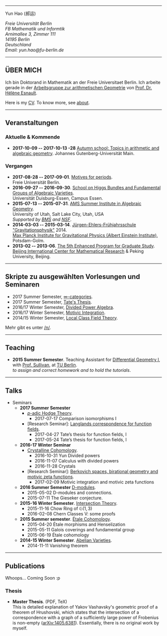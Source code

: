 
- - - - - - - - - -

<p>Yun Hao (郝运)</p>
<address style="white-space: nowrap;">
Freie Universität Berlin<br>
FB Mathematik und Informtik<br>
Arnimallee 3, Zimmer 111<br>
14195 Berlin<br>
Deutschland<br>
Email: yun.hao@fu-berlin.de
</address>

<!--<div class="medium-2 columns align-self-middle">
<img alt= "It's NOT me!" src="images/black.jpg" style="">\
</div>-->
<!--
Note the slash after the image tag.
It prevents the image to be enclosed in <p></p>. See Pandoc's documents.
-->

- - - - - - - - - -

## ÜBER MICH

Ich bin Doktorand in Mathematik an der Freie Universitaet Berlin. 
Ich arbeite gerade in der [Arbeitsgruppe zur arithmetischen Geometrie][AG]
von [Prof. Dr. Hélène Esnault][Esnault].

Here is my [CV][CV]. To know more, see [about]().

- - - - - - - - - -

## Veranstaltungen

### Aktuelle \& Kommende
* **2017-10-09  -- 2017-10-13 -28** [Autumn school: Topics in arithmetic and algebraic geometry][Mainz].
  Johannes Gutenberg-Universität Main.

### Vergangen
* **2017-08-28 -- 2017-09-01**. [Motives for periods][periods].\
  Freie Universität Berlin.
* **2016-09-27 -- 2016-09-30**. [School on Higgs Bundles and Fundamental Groups of Algebraic Varieties][Higgs].\
  Universität Duisburg-Essen, Campus Essen.
* **2015-07-13 -- 2015-07-31**. [AMS Summer Institute in Algebraic Geometry][Utah].\
  University of Utah, Salt Lake City, Utah, USA\
  *Supported by [BMS][BMS] and [NSF]*.
* **2014-03-03 -- 2015-03-14**. [Jürgen-Ehlers-Frühjahrsschule "Gravitationsphysik"][GR] 2014.\
  [Max Planck Institute for Gravitational Physics (Albert Einstein Institute)][AEI], Potsdam-Golm.
* **2013-02 -- 2013-06**. [The 5th Enhanced Program for Graduate Study][BICMREPGS].\
  [Beijing International Center for Mathematical Research][BICMR] & Peking University, Beijing.

- - - - - - - - - -

## Skripte zu ausgewählten Vorlesungen und Seminaren

* 2017 Summer Semester, [$\infty$-categories](/files/17SS-Infinity-Categories.pdf).
* 2017 Summer Semester, [Tate's Thesis](/files/17SS-FS-Tates-Thesis.pdf).
* 2016/17 Winter Semester, [Divided Power Algebra](/files/16WS-Divided-Power-Crystal.pdf).
* 2016/17 Winter Semester, [Motivic Integration](/files/16WS-FS-Motivic-Integration.pdf).
* 2014/15 Winter Semester, [Local Class Field Theory]().

Mehr gibt es unter [/n/](/n/).

- - - - - - - - - -

## Teaching

* **2015 Summer Semester**. Teaching Assistant for [Differential Geometry I][DG], with [Prof. Sullivan][Sullivan], at [TU Berlin][TUB].\
    *to assign and correct homework and to hold the tutorials*.

- - - - - - - - - -

## Talks
* Seminars
    - **2017 Summer Semester**
        + [$p$-adic Hodge Theory][padichodge].
            * 2017-07-17    Comparison isomorphisms I 
        + [Research Seminar]: [Langlands correspondence for function fields][geomlanglands].
            * 2017-04-27    Tate’s thesis for function fields, I
            * 2017-05-24    Tate’s thesis for function fields, I
    - **2016-17 Winter Seminar** 
        + [Crystalline Cohomology][Crystalline].
            * 2016-10-31    Yun	Divided powers
            * 2016-11-07    Calculus with divided powers
            * 2016-11-28    Crystals
        + [Research Seminar]: [Berkovich spaces, birational geometry and motivic zeta functions][Berkovich].
            * 2017-02-09    Motivic integration and motivic zeta functions
    - **2016 Summer Semester** [D-modules][dmod].
        + 2015-05-02    D-modules and connections.
        + 2015-07-11    The Gieseker conjecture.
    - **2015-16 Winter Semester**. [Intersection Theory][intersection].
        + 2015-11-16    Chow Ring of $\mathbb{G}(1,3)$
        + 2016-02-08    Chern Classes V: some proofs
    - **2015 Summer semester**. [Étale Cohomology][etale].
        + 2015-04-20    Étale morphisms and Henselization
        + 2015-05-11    Galois coverings and fundamental group
        + 2015-06-19    Étale cohomology
    - **2014-15 Winter Semester**. [Abelian Varieties][abv].
        + 2014-11-11    Vanishing theorem

- - - - - - - - - - -

## Publications

Whoops... Coming Soon :p

### Thesis

* **Master Thesis**. (PDF, TeX)\
This is detailed explanation of Yakov Vashavsky's geometric proof of
a theorem of Hrushovski, which states that the intersection of
a correspondence with a graph of a sufficiently large power of
Frobenius is non-empty ([arXiv:1405.6381][Vashavsky]).
Essentially, there is no original work by myself.

[BMS]: http://www.math-berlin.de
[FUB]: http://www.fu-berlin.de/
[TUB]: http://www.tu-berlin.de/
[BICMR]: http://www.bicmr.org/
[AEI]: http://www.aei.mpg.de/
[AG]:  http://www.mi.fu-berlin.de/en/math/groups/arithmetic_geometry/index.html
[Esnault]: http://www.mi.fu-berlin.de/users/esnault/
[Sullivan]: http://page.math.tu-berlin.de/~sullivan/
[Maryna]: https://www.math.hu-berlin.de/~viazovsm/index.html
[etale]: http://www.mi.fu-berlin.de/users/elenalavanda/etcohm.html
[utah]: https://sites.google.com/site/2015summerinstitute/
[DG]: http://www3.math.tu-berlin.de/geometrie/Lehre/SS15/DGI/
[TF]: https://www.math.hu-berlin.de/~viazovsm/teachingSS15_theta.html
[de Jong-He-Starr]: http://www.mi.fu-berlin.de/en/math/groups/arithmetic_geometry/research_seminar/sections_sose15.html
[abv]: http://www.mi.fu-berlin.de/users/elenalavanda/ab_var2.html
[BICMREPGS]: http://www.bicmr.org/content/page/25.html
[GR]: http://ferienkurs.aei.mpg.de/
[NSF]: http://www.nsf.gov/
[CV]: /files/CV-20170121.pdf
[Vashavsky]: http://arxiv.org/abs/1405.6381
[intersection]: /seminars/15WS-Intersection-Theory/
[ellipticcurves]: http://www.mi.fu-berlin.de/users/ruelling/EC.html
[modulispacesandgit]: http://userpage.fu-berlin.de/hoskins/moduli_and_GIT.html
[deformation]: http://www2.mathematik.hu-berlin.de/~kemenymi/teaching/deformation-theory.html
[Liedtke]: http://www.mi.fu-berlin.de/en/math/groups/arithmetic_geometry/research_seminar/k3_wise1516.html
[masterthesis]: /files/master-thesis.pdf
[masterthesissrc]: https://raw.githubusercontent.com/haoyun/master-thesis/master/main.tex
[dmod]: http://www.mi.fu-berlin.de/users/zomervruchtw/2016-dmod/
[motivic]: http://www.mi.fu-berlin.de/en/math/groups/arithmetic_geometry/research_seminar/motives_sose16.html
[alggrp]: http://www.math.fu-berlin.de/users/lei/algebraische%20Gruppen.html
[smatrix]: http://www2.mathematik.hu-berlin.de/~kreimer/teaching/introQFTOut/
[Higgs]: http://higgs2016.sfb45.de/
[Berkovich]: http://www.mi.fu-berlin.de/en/math/groups/arithmetic_geometry/research_seminar/berkovich_wise1617.html
[Crystalline]: http://page.mi.fu-berlin.de/katsief/crys.html
[periods]: https://people.math.ethz.ch/~jfresan/berlin.html
[padichodge]: http://www.mi.fu-berlin.de/users/tanyasrivas/p-adichodgetheory.html
[geomlanglands]: http://www.mi.fu-berlin.de/en/math/groups/arithmetic_geometry/research_seminar/langlands_sose17.html
[Mainz]: https://www.agtz.mathematik.uni-mainz.de/arakelov-geometrie/junior-prof-dr-ariyan-javanpeykar/autumn-school-topics-in-arithmetic-and-algebraic-geometry/